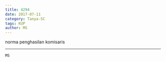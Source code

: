 ```yaml
---
title: 4294
date: 2017-07-11
category: Tanya-SC
tags: KUP
author: MS
---
```


norma penghasilan komisaris

---



`MS`
